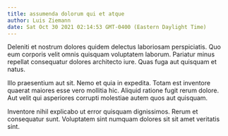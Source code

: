 ```yaml
---
title: assumenda dolorum qui et atque
author: Luis Ziemann
date: Sat Oct 30 2021 02:14:53 GMT-0400 (Eastern Daylight Time)
---
```

Deleniti et nostrum dolores quidem delectus laboriosam perspiciatis. Quo eum corporis velit omnis quisquam voluptatem laborum. Pariatur minus repellat consequatur dolores architecto iure. Quas fuga aut quisquam et natus.

 Illo praesentium aut sit. Nemo et quia in expedita. Totam est inventore quaerat maiores esse vero mollitia hic. Aliquid ratione fugit rerum dolore. Aut velit qui asperiores corrupti molestiae autem quos aut quisquam.

 Inventore nihil explicabo ut error quisquam dignissimos. Rerum et consequatur sunt. Voluptatem sint numquam dolores sit sit amet veritatis sint.